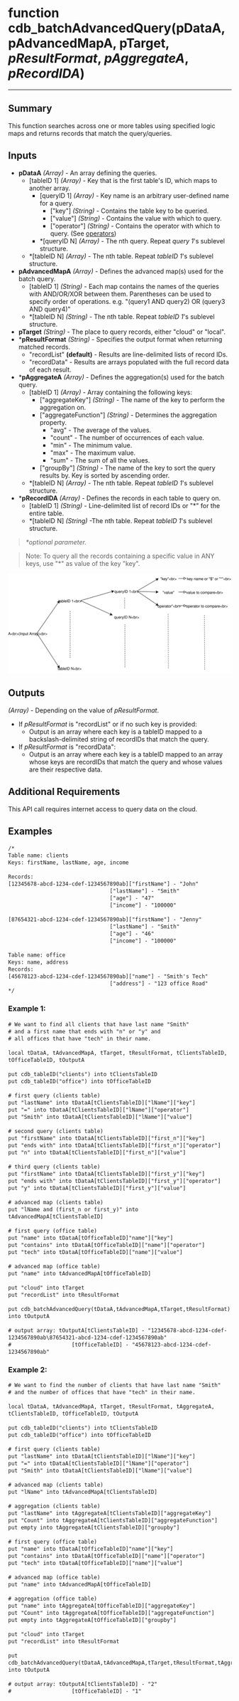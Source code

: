 # function cdb_batchAdvancedQuery(pDataA, pAdvancedMapA, pTarget, *pResultFormat*, *pAggregateA*, *pRecordIDA*)
---
## Summary
This function searches across one or more tables using specified logic maps and returns records that match the query/queries.

## Inputs
* **pDataA** *(Array)* - An array defining the queries.
	* [tableID 1] *(Array)* - Key that is the first table's ID, which maps to another array.
		* [queryID 1] *(Array)* - Key name is an arbitrary user-defined name for a query. 
			* ["key"] *(String)* - Contains the table key to be queried.
			* ["value"] *(String)* - Contains the value with which to query.
			* ["operator"] *(String)* - Contains the operator with which to query. (See [operators](./QueryOperators.md))
		* \*[queryID N] *(Array)* - The nth query. Repeat *query 1*'s sublevel structure.
	* \*[tableID N] *(Array)* - The nth table. Repeat *tableID 1*'s sublevel structure.
* **pAdvancedMapA** *(Array)* - Defines the advanced map(s) used for the batch query.
	* [tableID 1] *(String)* - Each map contains the names of the queries with AND/OR/XOR between them. Parentheses can be used to specify order of operations. e.g. "(query1 AND query2) OR (query3 AND query4)"
	* \*[tableID N] *(String)* - The nth table. Repeat *tableID 1*'s sublevel structure.
* **pTarget** *(String)* - The place to query records, either "cloud" or "local".
* \***pResultFormat** *(String)* - Specifies the output format when returning matched records.
	- "recordList" **(default)** - Results are line-delimited lists of record IDs.
	- "recordData" - Results are arrays populated with the full record data of each result.
* \***pAggregateA** *(Array)* - Defines the aggregation(s) used for the batch query.
	* [tableID 1] *(Array)* - Array containing the following keys:
		* ["aggregateKey"] *(String)* - The name of the key to perform the aggregation on.
		* ["aggregateFunction"] *(String)* - Determines the aggregation property.
			* "avg" - The average of the values.
			* "count" - The number of occurrences of each value.
			* "min" - The minimum value.
			* "max" - The maximum value.
			* "sum" - The sum of all the values.
		* ["groupBy"] *(String)* - The name of the key to sort the query results by. Key is sorted by ascending order.
	* \*[tableID N] *(Array)* - The nth table. Repeat *tableID 1*'s sublevel structure.
* \***pRecordIDA** *(Array)* - Defines the records in each table to query on.
	* [tableID 1] *(String)* - Line-delimited list of record IDs or "*" for the entire table.
	* \*[tableID N] *(String)* -The nth table. Repeat *tableID 1*'s sublevel structure.

> _*optional parameter._

> Note: To query all the records containing a specific value in ANY keys, use "\*" as value of the key "key".

![BatchAdvancedQueryInput](images/BatchAdvancedQueryInput.svg)


## Outputs
*(Array)* - Depending on the value of *pResultFormat*.

* If *pResultFormat* is "recordList" or if no such key is provided:
	* Output is an array where each key is a tableID mapped to a backslash-delimited string of recordIDs that match the query.
* If *pResultFormat* is "recordData":
	* Output is an array where each key is a tableID mapped to an array whose keys are recordIDs that match the query and whose values are their respective data.

## Additional Requirements
This API call requires internet access to query data on the cloud.
	
## Examples
```livecodeserver
/*
Table name: clients				   		
Keys: firstName, lastName, age, income

Records: 
[12345678-abcd-1234-cdef-1234567890ab]["firstName"] - "John"
							    ["lastName"] - "Smith"
							    ["age"] - "47"
							    ["income"] - "100000"

[87654321-abcd-1234-cdef-1234567890ab]["firstName"] - "Jenny"
							    ["lastName"] - "Smith"
							    ["age"] - "46"
							    ["income"] - "100000"

Table name: office
Keys: name, address
Records:
[45678123-abcd-1234-cdef-1234567890ab]["name"] - "Smith's Tech"
						 	    ["address"] - "123 office Road"
*/
```
### Example 1:
```livecodeserver
# We want to find all clients that have last name "Smith" 
# and a first name that ends with "n" or "y" and
# all offices that have "tech" in their name.

local tDataA, tAdvancedMapA, tTarget, tResultFormat, tClientsTableID, tOfficeTableID, tOutputA

put cdb_tableID("clients") into tClientsTableID
put cdb_tableID("office") into tOfficeTableID

# first query (clients table)
put "lastName" into tDataA[tClientsTableID]["lName"]["key"]
put "=" into tDataA[tClientsTableID]["lName"]["operator"]
put "Smith" into tDataA[tClientsTableID]["lName"]["value"]

# second query (clients table)
put "firstName" into tDataA[tClientsTableID]["first_n"]["key"]
put "ends with" into tDataA[tClientsTableID]["first_n"]["operator"]
put "n" into tDataA[tClientsTableID]["first_n"]["value"]

# third query (clients table)
put "firstName" into tDataA[tClientsTableID]["first_y"]["key"]
put "ends with" into tDataA[tClientsTableID]["first_y"]["operator"]
put "y" into tDataA[tClientsTableID]["first_y"]["value"]

# advanced map (clients table)
put "lName and (first_n or first_y)" into tAdvancedMapA[tClientsTableID]

# first query (office table)
put "name" into tDataA[tOfficeTableID]"name"]["key"]
put "contains" into tDataA[tOfficeTableID]["name"]["operator"]
put "tech" into tDataA[tOfficeTableID]["name"]["value"]

# advanced map (office table)
put "name" into tAdvancedMapA[tOfficeTableID]

put "cloud" into tTarget
put "recordList" into tResultFormat

put cdb_batchAdvancedQuery(tDataA,tAdvancedMapA,tTarget,tResultFormat) into tOutputA

# output array: tOutputA[tClientsTableID] - "12345678-abcd-1234-cdef-1234567890ab\87654321-abcd-1234-cdef-1234567890ab" 
# 	       			[tOfficeTableID] - "45678123-abcd-1234-cdef-1234567890ab"
```
### Example 2:
```livecodeserver
# We want to find the number of clients that have last name "Smith"
# and the number of offices that have "tech" in their name. 

local tDataA, tAdvancedMapA, tTarget, tResultFormat, tAggregateA, tClientsTableID, tOfficeTableID, tOutputA

put cdb_tableID("clients") into tClientsTableID
put cdb_tableID("office") into tOfficeTableID

# first query (clients table)
put "lastName" into tDataA[tClientsTableID]["lName"]["key"]
put "=" into tDataA[tClientsTableID]["lName"]["operator"]
put "Smith" into tDataA[tClientsTableID]["lName"]["value"]

# advanced map (clients table)
put "lName" into tAdvancedMapA[tClientsTableID]

# aggregation (clients table)
put "lastName" into tAggregateA[tClientsTableID]["aggregateKey"]
put "Count" into tAggregateA[tClientsTableID]["aggregateFunction"]
put empty into tAggregateA[tClientsTableID]["groupby"]

# first query (office table)
put "name" into tDataA[tOfficeTableID]"name"]["key"]
put "contains" into tDataA[tOfficeTableID]["name"]["operator"]
put "tech" into tDataA[tOfficeTableID]["name"]["value"]

# advanced map (office table)
put "name" into tAdvancedMapA[tOfficeTableID]

# aggregation (office table)
put "name" into tAggregateA[tOfficeTableID]["aggregateKey"]
put "Count" into tAggregateA[tOfficeTableID]["aggregateFunction"]
put empty into tAggregateA[tOfficeTableID]["groupby"]

put "cloud" into tTarget
put "recordList" into tResultFormat

put cdb_batchAdvancedQuery(tDataA,tAdvancedMapA,tTarget,tResultFormat,tAggregateA) into tOutputA

# output array: tOutputA[tClientsTableID] - "2"
# 	       			[tOfficeTableID] - "1"
```